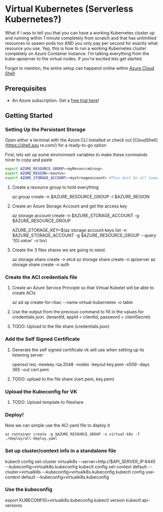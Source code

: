 # Virtual Kubernetes (Serverless Kubernetes?)

What if I was to tell you that you can have a working Kubernetes cluster up and running within 1 minute completely from scratch and that has unlimitied resources to spawn pods too AND you only pay per second for exactly what resource you use. Yep, this is how to run a working Kubernetes cluster completely on Azure Container Instance. I'm talking everything from the kube-apiserver to the virtual nodes. If you're excited lets get started.

Forgot to mention, the entire setup can happend online within [Azure Cloud Shell](shell.azure.com)

## Prerequisites

- An Azure subscription. Get a [free trial here](https://azure.microsoft.com/en-us/free/)!

## Getting Started

### Setting Up the Persistant Storage

Open either a terminal with the Azure CLI installed or check out [CloudShell](https://shell.azu
re.com/) for a ready-to-go option

First, lets set up some environment variables to make these commands nicer to copy and paste

```sh
export AZURE_RESOURCE_GROUP=<myResourceGroup>
export AZURE_REGION=<eastus>
export AZURE_STORAGE_ACCOUNT=<mystroageaccount> #This must be all lower case or numbers, no special characters
```

1. Create a resource group to hold everything

    az group create -n $AZURE_RESOURCE_GROUP -l $AZURE_REGION

2. Create an Azure Storage Account and get the access key

    az storage account create -n $AZURE_STORAGE_ACCOUNT -g $AZURE_RESOURCE_GROUP

    AZURE_STORAGE_KEY=$(az storage account keys list -n $AZURE_STORAGE_ACCOUNT -g $AZURE_RESOURCE_GROUP --query '[0].value' -o tsv)

3. Create the 3 files shares we are going to need.

    az storage share create -n etcd
    az storage share create -n apiserver
    az storage share create -n auth

### Create the ACI credentials file

1. Create an Azure Service Principle so that Virtual Kubelet will be able to create ACIs 

    az ad sp create-for-rbac --name virtual-kubernetes -o table

2. Use the output from the previous command to fill in the values for credentials.json. (tenantId, appId = clientId, password = clientSecret)

3. TODO: Upload to the file share (credentials.json)


### Add the Self Signed Certificate

1. Generate the self signed certificate vk will use when setting up its listening server

    openssl req -newkey rsa:2048 -nodes -keyout key.pem -x509 -days 365 -out cert.pem

2. TODO: upload to the file share (cert.pem, key.pem)

### Upload the Kubeconfig for VK

1. TODO: Upload template to fileshare

### Deploy!

Now we can simple use the ACI yaml file to deploy it

    az container create -g $AZURE_RESOURCE_GROUP -n virtual-k8s -f ./deploy/all-deploy.yaml

### Set up cluster/context info in a standalone file

kubectl config set-cluster virtualk8s --server=http://$API_SERVER_IP:6445 --kubeconfig=virtualk8s.kubeconfig
kubectl config set-context default --cluster=virtualk8s --kubeconfig=virtualk8s.kubeconfig
kubectl config use-context default --kubeconfig=virtualk8s.kubeconfig

### Use the kubeconfig

export KUBECONFIG=virtualk8s.kubeconfig
kubectl version
kubectl api-versions